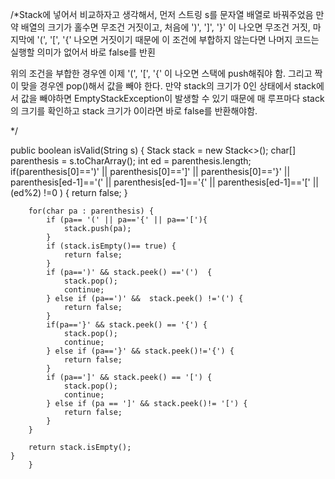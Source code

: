 /*Stack에 넣어서 비교하자고 생각해서, 먼저 스트링 s를 문자열 배열로 바꿔주었음
만약 배열의 크기가 홀수면 무조건 거짓이고, 처음에 ')', ']', '}' 이 나오면 무조건 거짓, 마지막에 '(', '[', '{' 나오면 거짓이기 때문에 
이 조건에 부합하지 않는다면 나머지 코드는 실행할 의미가 없어서 바로 false를 반횐

위의 조건을 부합한 경우엔 이제 '(', '[', '{' 이 나오면 스택에 push해줘야 함.
그리고 짝이 맞을 경우엔 pop()해서 값을 빼야 한다.
만약 stack의 크기가 0인 상태에서 stack에서 값을 빼야하면 EmptyStackException이 발생할 수 있기 때문에 매 루프마다 stack의 크기를 확인하고
stack 크기가 0이라면 바로 false를 반환해야함.

*/



public boolean isValid(String s) {
        Stack<Character> stack = new Stack<>();
        char[] parenthesis = s.toCharArray();
        int ed = parenthesis.length;
        if(parenthesis[0]==')' || parenthesis[0]==']' || parenthesis[0]=='}'
          || parenthesis[ed-1]=='(' || parenthesis[ed-1]=='{' || parenthesis[ed-1]=='['
                || (ed%2) !=0
        ) {
            return false;
        }

        for(char pa : parenthesis) {
            if (pa== '(' || pa=='{' || pa=='['){
                stack.push(pa);
            }
            if (stack.isEmpty()== true) {
                return false;
            }
            if (pa==')' && stack.peek() =='(')  {
                stack.pop();
                continue;
            } else if (pa==')' &&  stack.peek() !='(') {
                return false;
            }
            if(pa=='}' && stack.peek() == '{') {
                stack.pop();
                continue;
            } else if (pa=='}' && stack.peek()!='{') {
                return false;
            }
            if (pa==']' && stack.peek() == '[') {
                stack.pop();
                continue;
            } else if (pa == ']' && stack.peek()!= '[') {
                return false;
            }
        }

        return stack.isEmpty();
    }
        }
